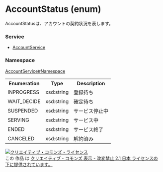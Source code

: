 # AccountStatus (enum)
AccountStatusは、アカウントの契約状況を表します。

### Service
+ [AccountService](../../services/AccountService.md)

### Namespace
[AccountService#Namespace](../../services/AccountService.md#namespace)

<table>
 <tr>
  <th>Enumeration </th>
  <th>Type</th>
  <th>Description</th>
 <tr>
  <td>INPROGRESS</td>
  <td>xsd:string</td>
  <td>登録待ち</td>
 </tr>
 <tr>
  <td>WAIT_DECIDE</td>
  <td>xsd:string</td>
  <td>確定待ち</td>
 </tr>
 <tr>
  <td>SUSPENDED</td>
  <td>xsd:string</td>
  <td>サービス停止中</td>
 </tr>
 <tr>
  <td>SERVING</td>
  <td>xsd:string</td>
  <td>サービス中</td>
 </tr>
 <tr>
  <td>ENDED</td>
  <td>xsd:string</td>
  <td>サービス終了</td>
 </tr>
 <tr>
  <td>CANCELED</td>
  <td>xsd:string</td>
  <td>解約済み</td>
 </tr>
</table>

<a rel="license" href="http://creativecommons.org/licenses/by-nd/2.1/jp/"><img alt="クリエイティブ・コモンズ・ライセンス" style="border-width:0" src="https://i.creativecommons.org/l/by-nd/2.1/jp/88x31.png" /></a><br />この 作品 は <a rel="license" href="http://creativecommons.org/licenses/by-nd/2.1/jp/">クリエイティブ・コモンズ 表示 - 改変禁止 2.1 日本 ライセンスの下に提供されています。</a>
